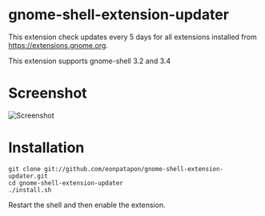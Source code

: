 # gnome-shell-extension-updater

This extension check updates every 5 days for all extensions installed from
https://extensions.gnome.org.

This extension supports gnome-shell 3.2 and 3.4

# Screenshot

![Screenshot](https://github.com/eonpatapon/gnome-shell-extension-updater/raw/master/screenshot.png)

# Installation

    git clone git://github.com/eonpatapon/gnome-shell-extension-updater.git
    cd gnome-shell-extension-updater
    ./install.sh

Restart the shell and then enable the extension.
